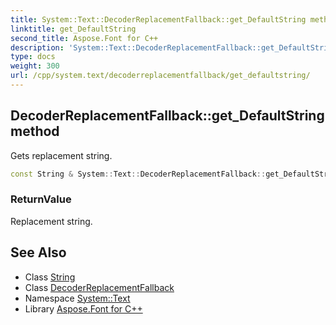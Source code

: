 ```yaml
---
title: System::Text::DecoderReplacementFallback::get_DefaultString method
linktitle: get_DefaultString
second_title: Aspose.Font for C++
description: 'System::Text::DecoderReplacementFallback::get_DefaultString method. Gets replacement string in C++.'
type: docs
weight: 300
url: /cpp/system.text/decoderreplacementfallback/get_defaultstring/
---
```

## DecoderReplacementFallback::get_DefaultString method


Gets replacement string.

```cpp
const String & System::Text::DecoderReplacementFallback::get_DefaultString() const
```


### ReturnValue

Replacement string.

## See Also

* Class [String](../../../system/string/)
* Class [DecoderReplacementFallback](../)
* Namespace [System::Text](../../)
* Library [Aspose.Font for C++](../../../)
